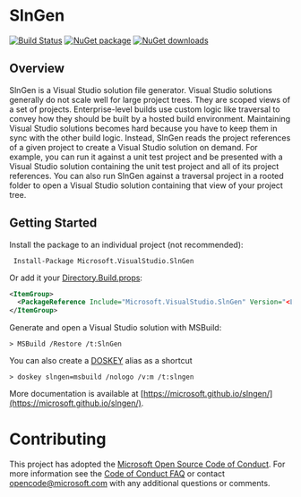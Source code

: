 # SlnGen

[![Build Status](https://dev.azure.com/dnceng/public/_apis/build/status/microsoft.slngen%20CI?branchName=master)](https://dev.azure.com/dnceng/public/_build/latest?definitionId=740&branchName=master)
[![NuGet package](https://img.shields.io/nuget/v/SlnGen.svg)](https://nuget.org/packages/SlnGen)
[![NuGet downloads](https://img.shields.io/nuget/dt/SlnGen.svg)](https://nuget.org/packages/SlnGen)

## Overview
SlnGen is a Visual Studio solution file generator.  Visual Studio solutions generally do not scale well for large project trees.  They are scoped views of a set of projects.  Enterprise-level builds use custom logic like traversal to convey how they should be built by a hosted build environment.  Maintaining Visual Studio solutions becomes hard because you have to keep them in sync with the other build logic.  Instead, SlnGen reads the project references of a given project to create a Visual Studio solution on demand.  For example, you can run it against a unit test project and be presented with a Visual Studio solution containing the unit test project and all of its project references.  You can also run SlnGen against a traversal project in a rooted folder to open a Visual Studio solution containing that view of your project tree.

## Getting Started

Install the package to an individual project (not recommended):

```
 Install-Package Microsoft.VisualStudio.SlnGen
```

Or add it your [Directory.Build.props](https://docs.microsoft.com/en-us/visualstudio/msbuild/customize-your-build#directorybuildprops-example):

```xml
<ItemGroup>
  <PackageReference Include="Microsoft.VisualStudio.SlnGen" Version="<Latest Version>" />
</ItemGroup>
```

Generate and open a Visual Studio solution with MSBuild:

```
> MSBuild /Restore /t:SlnGen
```

You can also create a [DOSKEY](https://en.wikipedia.org/wiki/DOSKEY) alias as a shortcut

```
> doskey slngen=msbuild /nologo /v:m /t:slngen
```

More documentation is available at [https://microsoft.github.io/slngen/](https://microsoft.github.io/slngen/).

# Contributing

This project has adopted the [Microsoft Open Source Code of Conduct](https://opensource.microsoft.com/codeofconduct/). For more information see the [Code of Conduct FAQ](https://opensource.microsoft.com/codeofconduct/faq/) or contact [opencode@microsoft.com](mailto:opencode@microsoft.com) with any additional questions or comments.
